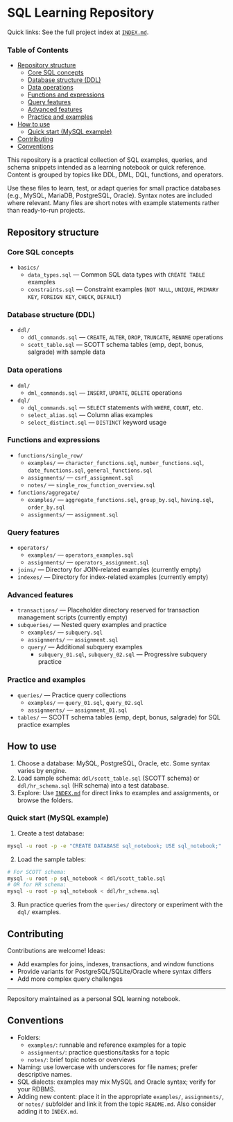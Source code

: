 # SQL Learning Repository

Quick links: See the full project index at [`INDEX.md`](INDEX.md).

### Table of Contents
- [Repository structure](#repository-structure)
  - [Core SQL concepts](#core-sql-concepts)
  - [Database structure (DDL)](#database-structure-ddl)
  - [Data operations](#data-operations)
  - [Functions and expressions](#functions-and-expressions)
  - [Query features](#query-features)
  - [Advanced features](#advanced-features)
  - [Practice and examples](#practice-and-examples)
- [How to use](#how-to-use)
  - [Quick start (MySQL example)](#quick-start-mysql-example)
- [Contributing](#contributing)
- [Conventions](#conventions)

This repository is a practical collection of SQL examples, queries, and schema snippets intended as a learning notebook or quick reference. Content is grouped by topics like DDL, DML, DQL, functions, and operators.

Use these files to learn, test, or adapt queries for small practice databases (e.g., MySQL, MariaDB, PostgreSQL, Oracle). Syntax notes are included where relevant. Many files are short notes with example statements rather than ready-to-run projects.

## Repository structure

### Core SQL concepts
- `basics/`
  - `data_types.sql` — Common SQL data types with `CREATE TABLE` examples
  - `constraints.sql` — Constraint examples (`NOT NULL`, `UNIQUE`, `PRIMARY KEY`, `FOREIGN KEY`, `CHECK`, `DEFAULT`)

### Database structure (DDL)
- `ddl/`
  - `ddl_commands.sql` — `CREATE`, `ALTER`, `DROP`, `TRUNCATE`, `RENAME` operations
  - `scott_table.sql` — SCOTT schema tables (emp, dept, bonus, salgrade) with sample data

### Data operations
- `dml/`
  - `dml_commands.sql` — `INSERT`, `UPDATE`, `DELETE` operations
- `dql/`
  - `dql_commands.sql` — `SELECT` statements with `WHERE`, `COUNT`, etc.
  - `select_alias.sql` — Column alias examples
  - `select_distinct.sql` — `DISTINCT` keyword usage

### Functions and expressions
- `functions/single_row/`
  - `examples/` — `character_functions.sql`, `number_functions.sql`, `date_functions.sql`, `general_functions.sql`
  - `assignments/` — `csrf_assignment.sql`
  - `notes/` — `single_row_function_overview.sql`
- `functions/aggregate/`
  - `examples/` — `aggregate_functions.sql`, `group_by.sql`, `having.sql`, `order_by.sql`
  - `assignments/` — `assignment.sql`

### Query features
- `operators/`
  - `examples/` — `operators_examples.sql`
  - `assignments/` — `operators_assignment.sql`
- `joins/` — Directory for JOIN-related examples (currently empty)
- `indexes/` — Directory for index-related examples (currently empty)

### Advanced features
- `transactions/` — Placeholder directory reserved for transaction management scripts (currently empty)
- `subqueries/` — Nested query examples and practice
  - `examples/` — `subquery.sql`
  - `assignments/` — `assignment.sql`
  - `query/` — Additional subquery examples
    - `subquery_01.sql`, `subquery_02.sql` — Progressive subquery practice

### Practice and examples
- `queries/` — Practice query collections
  - `examples/` — `query_01.sql`, `query_02.sql`
  - `assignments/` — `assignment_01.sql`
- `tables/` — SCOTT schema tables (emp, dept, bonus, salgrade) for SQL practice examples

## How to use

1. Choose a database: MySQL, PostgreSQL, Oracle, etc. Some syntax varies by engine.
2. Load sample schema: `ddl/scott_table.sql` (SCOTT schema) or `ddl/hr_schema.sql` (HR schema) into a test database.
3. Explore: Use [`INDEX.md`](INDEX.md) for direct links to examples and assignments, or browse the folders.

### Quick start (MySQL example)

1. Create a test database:
```bash
mysql -u root -p -e "CREATE DATABASE sql_notebook; USE sql_notebook;"
```
2. Load the sample tables:
```bash
# For SCOTT schema:
mysql -u root -p sql_notebook < ddl/scott_table.sql
# OR for HR schema:
mysql -u root -p sql_notebook < ddl/hr_schema.sql
```
3. Run practice queries from the `queries/` directory or experiment with the `dql/` examples.

## Contributing

Contributions are welcome! Ideas:
- Add examples for joins, indexes, transactions, and window functions
- Provide variants for PostgreSQL/SQLite/Oracle where syntax differs
- Add more complex query challenges

---

Repository maintained as a personal SQL learning notebook.

## Conventions

- Folders:
  - `examples/`: runnable and reference examples for a topic
  - `assignments/`: practice questions/tasks for a topic
  - `notes/`: brief topic notes or overviews
- Naming: use lowercase with underscores for file names; prefer descriptive names.
- SQL dialects: examples may mix MySQL and Oracle syntax; verify for your RDBMS.
- Adding new content: place it in the appropriate `examples/`, `assignments/`, or `notes/` subfolder and link it from the topic `README.md`. Also consider adding it to `INDEX.md`.
